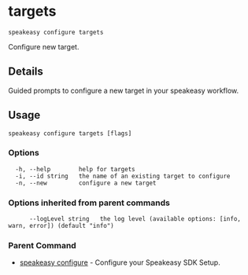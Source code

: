 # targets  
`speakeasy configure targets`  


Configure new target.  

## Details

Guided prompts to configure a new target in your speakeasy workflow.

## Usage

```
speakeasy configure targets [flags]
```

### Options

```
  -h, --help        help for targets
  -i, --id string   the name of an existing target to configure
  -n, --new         configure a new target
```

### Options inherited from parent commands

```
      --logLevel string   the log level (available options: [info, warn, error]) (default "info")
```

### Parent Command

* [speakeasy configure](README.md)	 - Configure your Speakeasy SDK Setup.
